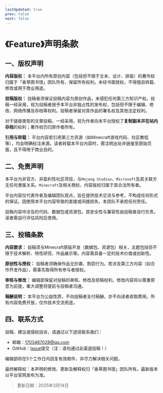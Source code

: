 ```yaml
---
lastUpdated: true
prev: false
next: false
---
```


# 《Feature》声明条款
## 一、版权声明
**内容版权：**
本平台内所有原创内容（包括但不限于文本、设计、排版）的著作权归属于「香草图书馆」团队所有，保留所有权利。未经书面授权，不得擅自转载、修改或用于商业用途。

**投稿版权：**
投稿者须保证投稿内容为原创作品，未侵犯任何第三方知识产权。投稿一经采用，视为投稿者授予本平台非独占性的发布权，包括但不限于编辑、修改、网络传播及存档等权利。投稿者保留对其作品的署名权及其他法定权利。

对于链接类型的文章投稿，一经采用，视为作者向本平台授权了**复制副本并在站内存档**的权利；著作权仍归原作者所有。

**引用与转载：**
平台内容若引用第三方资源（如Minecraft游戏代码、社区教程等），均会明确标注来源。读者转载本平台内容时，需注明出处并链接至原始页面，且不得用于商业目的。

## 二、免责声明
本平台为非官方、非盈利性社区项目，与`Mojang Studios`、`Microsoft`及其关联方无任何隶属关系。`Minecraft`及相关商标、内容版权归属于其合法所有者。

平台内容仅代表作者及编辑团队观点，旨在提供技术交流与参考，不构成任何形式的保证。因使用本平台内容导致的直接或间接损失，本团队不承担任何责任。

投稿内容中涉及的代码、数据包或资源包，其安全性与兼容性由投稿者自行负责。读者需自行评估风险后使用。

## 三、投稿条款
**内容要求：**
投稿须与Minecraft原版开发（数据包、资源包）相关，主题包括但不限于技术解析、特性研究、作品展示等。内容需具备一定的技术价值或创新性。

**原创性与授权：**
投稿者须确保作品无抄袭、剽窃行为。若涉及第三方内容（如合作开发作品），需事先取得所有参与者授权。

**审核与修改：**
编辑部保留对投稿的审核、修改及拒稿权利。修改内容将以尊重原意为前提，重大调整将提前与投稿者沟通。

**稿酬说明：**
本平台为公益性质，不向投稿者支付稿酬，亦不向读者收取费用。所有内容免费开放，仅作技术交流用途。

## 四、联系方式
投稿、建议或侵权投诉，请通过以下途径联系我们：
- 邮箱：1703467028@qq.com
- GitHub：[Issue](https://github.com/CR-019/datapack-index/issues)提交（注：请勿通过此渠道投稿！）

编辑部将在5个工作日内回复有效邮件，并尽力解决相关问题。

最终解释权：本声明的修改、更新及解释权归「香草图书馆」团队所有。最新版本以平台官网发布为准。

> 更新日期：2025年3月14日